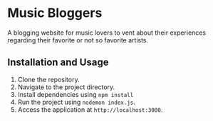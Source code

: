# Music Bloggers

A blogging website for music lovers to vent about their experiences regarding their favorite or not so favorite artists.

## Installation and Usage

1. Clone the repository.
2. Navigate to the project directory.
3. Install dependencies using `npm install`
4. Run the project using `nodemon index.js`.
5. Access the application at `http://localhost:3000`.
